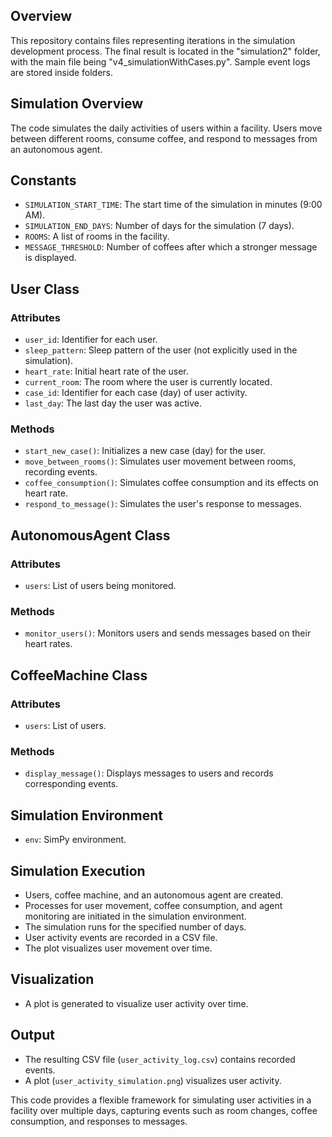 ## Overview
This repository contains files representing iterations in the simulation development process. The final result is located in the "simulation2" folder, with the main file being "v4_simulationWithCases.py". Sample event logs are stored inside folders.

## Simulation Overview
The code simulates the daily activities of users within a facility. Users move between different rooms, consume coffee, and respond to messages from an autonomous agent.

## Constants
- `SIMULATION_START_TIME`: The start time of the simulation in minutes (9:00 AM).
- `SIMULATION_END_DAYS`: Number of days for the simulation (7 days).
- `ROOMS`: A list of rooms in the facility.
- `MESSAGE_THRESHOLD`: Number of coffees after which a stronger message is displayed.

## User Class
### Attributes
- `user_id`: Identifier for each user.
- `sleep_pattern`: Sleep pattern of the user (not explicitly used in the simulation).
- `heart_rate`: Initial heart rate of the user.
- `current_room`: The room where the user is currently located.
- `case_id`: Identifier for each case (day) of user activity.
- `last_day`: The last day the user was active.

### Methods
- `start_new_case()`: Initializes a new case (day) for the user.
- `move_between_rooms()`: Simulates user movement between rooms, recording events.
- `coffee_consumption()`: Simulates coffee consumption and its effects on heart rate.
- `respond_to_message()`: Simulates the user's response to messages.

## AutonomousAgent Class
### Attributes
- `users`: List of users being monitored.

### Methods
- `monitor_users()`: Monitors users and sends messages based on their heart rates.

## CoffeeMachine Class
### Attributes
- `users`: List of users.

### Methods
- `display_message()`: Displays messages to users and records corresponding events.

## Simulation Environment
- `env`: SimPy environment.

## Simulation Execution
- Users, coffee machine, and an autonomous agent are created.
- Processes for user movement, coffee consumption, and agent monitoring are initiated in the simulation environment.
- The simulation runs for the specified number of days.
- User activity events are recorded in a CSV file.
- The plot visualizes user movement over time.

## Visualization
- A plot is generated to visualize user activity over time.

## Output
- The resulting CSV file (`user_activity_log.csv`) contains recorded events.
- A plot (`user_activity_simulation.png`) visualizes user activity.

This code provides a flexible framework for simulating user activities in a facility over multiple days, capturing events such as room changes, coffee consumption, and responses to messages.
